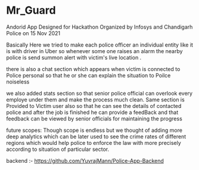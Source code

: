 # Mr_Guard
Andorid App Designed for Hackathon Organized by Infosys and Chandigarh Police on 15 Nov 2021

Basically Here we tried to make each police officer an individual entity like it is with driver in Uber so whenever some one raises an alarm the nearby police is send summon alert with victim's live location .

there is also a chat section which appears when victim is connected to Police personal so that he or she can explain the situation to Poilce noiseless

we also added stats section so that senior police official can overlook every employe under them and make the process much clean. Same section is Provided to Victim user also so that he can see the details of contacted police and after the job is finished he can provide a feedBack and that feedback can be viewed by senior officials for maintaining the progress


future scopes:
Though scope is endless but we thought of adding more deep analytics which can be later used to see the crime rates of different regions which would help police to enforce the law with more precisely according to situation of particular sector.

backend :- https://github.com/YuvrajMann/Police-App-Backend

